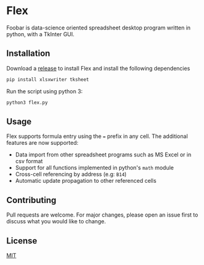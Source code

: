 # Flex

Foobar is data-science oriented spreadsheet desktop program written in python, with a TkInter GUI.

## Installation

Download a [release](https://github.com/cpellet/Flex/releases) to install Flex and install the following dependencies

```bash
pip install xlsxwriter tksheet
```
Run the script using python 3:
```bash
python3 flex.py
```

## Usage

Flex supports formula entry using the `=` prefix in any cell. The additional features are now supported:
* Data import from other spreadsheet programs such as MS Excel or in csv format
* Support for all functions implemented in python's `math` module
* Cross-cell referencing by address (e.g: `B14`)
* Automatic update propagation to other referenced cells

## Contributing
Pull requests are welcome. For major changes, please open an issue first to discuss what you would like to change.

## License
[MIT](https://choosealicense.com/licenses/mit/)
